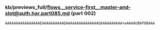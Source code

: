 ### kb/previews_full/flows__service-first__master-and-slot@auth.har.part085.md (part 002)

```md
AAAAAAAAAAAAAAAAEAAAAAAAAAAQAAAAAAAAAAAAAAAQAAAAAAAAAA+wAAAAUBAP8BAAA
```

```
